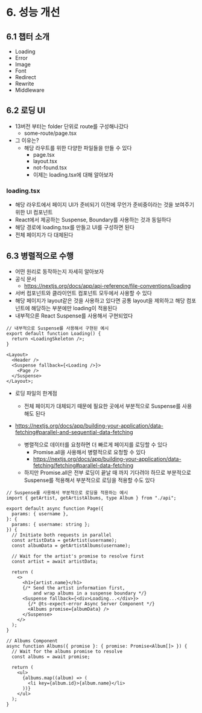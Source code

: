 # 6. 성능 개선

## 6.1 챕터 소개

- Loading
- Error
- Image
- Font
- Redirect
- Rewrite
- Middleware

## 6.2 로딩 UI

- 13버전 부터는 folder 단위로 route를 구성해나갔다
  - some-route/page.tsx
- 그 이유는?
  - 해당 라우트를 위한 다양한 파일들을 만들 수 있다
    - page.tsx
    - layout.tsx
    - not-found.tsx
    - 이제는 loading.tsx에 대해 알아보자

### loading.tsx

- 해당 라우트에서 페이지 UI가 준비되기 이전에 무언가 준비중이라는 것을 보여주기 위한 UI 컴포넌트
- React에서 제공하는 Suspense, Boundary를 사용하는 것과 동일하다
- 해당 경로에 loading.tsx를 만들고 UI를 구성하면 된다
- 전체 페이지가 다 대체된다

## 6.3 병렬적으로 수행

- 어떤 원리로 동작하는지 자세히 알아보자
- 공식 문서
  - https://nextjs.org/docs/app/api-reference/file-conventions/loading
- 서버 컴포넌트와 클라이언트 컴포넌트 모두에서 사용할 수 있다
- 해당 페이지가 layout같은 것을 사용하고 있다면 공통 layout을 제외하고 해당 컴포넌트에 해당하는 부분에만 loading이 적용된다
- 내부적으론 React Suspense를 사용해서 구현되었다

```tsx
// 내부적으로 Suspense를 사용해서 구현된 예시
export default function Loading() {
  return <LoadingSkeleton />;
}

<Layout>
  <Header />
  <Suspense fallback={<Loading />}>
    <Page />
  </Suspense>
</Layout>;
```

- 로딩 파일의 한계점

  - 전체 페이지가 대체되기 때문에 필요한 곳에서 부분적으로 Suspense를 사용해도 된다

- https://nextjs.org/docs/app/building-your-application/data-fetching#parallel-and-sequential-data-fetching
  - 병렬적으로 데이터를 요청하면 더 빠르게 페이지를 로딩할 수 있다
    - Promise.all을 사용해서 병렬적으로 요청할 수 있다
    - https://nextjs.org/docs/app/building-your-application/data-fetching/fetching#parallel-data-fetching
  - 하지만 Promise.all은 전부 로딩이 끝날 때 까지 기다려야 하므로 부분적으로 Suspense를 적용해서 부분적으로 로딩을 적용할 수도 있다

```tsx
// Suspense를 사용해서 부분적으로 로딩을 적용하는 예시
import { getArtist, getArtistAlbums, type Album } from "./api";

export default async function Page({
  params: { username },
}: {
  params: { username: string };
}) {
  // Initiate both requests in parallel
  const artistData = getArtist(username);
  const albumData = getArtistAlbums(username);

  // Wait for the artist's promise to resolve first
  const artist = await artistData;

  return (
    <>
      <h1>{artist.name}</h1>
      {/* Send the artist information first,
          and wrap albums in a suspense boundary */}
      <Suspense fallback={<div>Loading...</div>}>
        {/* @ts-expect-error Async Server Component */}
        <Albums promise={albumData} />
      </Suspense>
    </>
  );
}

// Albums Component
async function Albums({ promise }: { promise: Promise<Album[]> }) {
  // Wait for the albums promise to resolve
  const albums = await promise;

  return (
    <ul>
      {albums.map((album) => (
        <li key={album.id}>{album.name}</li>
      ))}
    </ul>
  );
}
```
